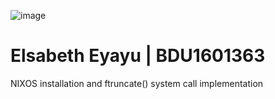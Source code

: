                                                                                       
  ![image](https://github.com/user-attachments/assets/da936a45-534c-4e90-8357-8ebe2a84f654)

  # Elsabeth Eyayu | BDU1601363
  NIXOS installation and ftruncate() system call implementation

